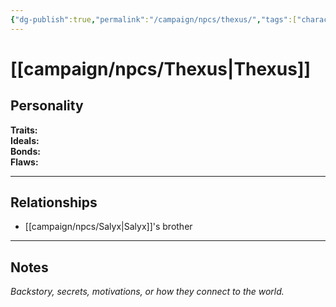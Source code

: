 ```yaml
---
{"dg-publish":true,"permalink":"/campaign/npcs/thexus/","tags":["character","npc"]}
---
```


# [[campaign/npcs/Thexus\|Thexus]]

## Personality
**Traits:**  
**Ideals:**  
**Bonds:**  
**Flaws:**  

---

## Relationships
- [[campaign/npcs/Salyx\|Salyx]]'s brother

---

## Notes
*Backstory, secrets, motivations, or how they connect to the world.*
